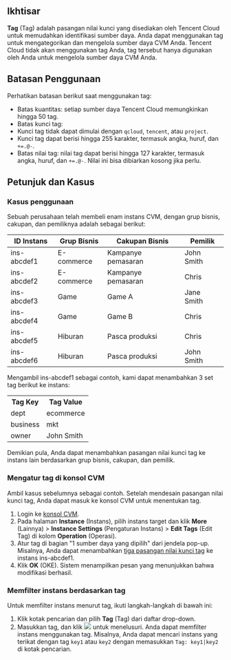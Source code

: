 ## Ikhtisar

**Tag** (Tag) adalah pasangan nilai kunci yang disediakan oleh Tencent Cloud untuk memudahkan identifikasi sumber daya. Anda dapat menggunakan tag untuk mengategorikan dan mengelola sumber daya CVM Anda.
Tencent Cloud tidak akan menggunakan tag Anda, tag tersebut hanya digunakan oleh Anda untuk mengelola sumber daya CVM Anda.

## Batasan Penggunaan
Perhatikan batasan berikut saat menggunakan tag:
- Batas kuantitas: setiap sumber daya Tencent Cloud memungkinkan hingga 50 tag.
- Batas kunci tag:
 - Kunci tag tidak dapat dimulai dengan `qcloud`, `tencent`, atau `project`.
 - Kunci tag dapat berisi hingga 255 karakter, termasuk angka, huruf, dan `+=.@-`.
- Batas nilai tag: nilai tag dapat berisi hingga 127 karakter, termasuk angka, huruf, dan `+=.@-`. Nilai ini bisa dibiarkan kosong jika perlu.

## Petunjuk dan Kasus

### Kasus penggunaan

Sebuah perusahaan telah membeli enam instans CVM, dengan grup bisnis, cakupan, dan pemiliknya adalah sebagai berikut:

| ID Instans | Grup Bisnis | Cakupan Bisnis | Pemilik |
|---------|---------|---------|--------|
| ins-abcdef1 | E-commerce | Kampanye pemasaran | John Smith |
| ins-abcdef2 | E-commerce | Kampanye pemasaran | Chris |
| ins-abcdef3 | Game | Game A | Jane Smith |
| ins-abcdef4 | Game | Game B | Chris |
| ins-abcdef5 | Hiburan | Pasca produksi | Chris |
| ins-abcdef6 | Hiburan | Pasca produksi | John Smith  |

Mengambil ins-abcdef1 sebagai contoh, kami dapat menambahkan 3 set tag berikut ke instans:
<table id="table02">
	<tr><th>Tag Key</th><th>Tag Value</th></tr>
	<tr><td>dept</td><td>ecommerce</td></tr>
	<tr><td>business</td><td>mkt</td></tr>
	<tr><td>owner</td><td>John Smith</td></tr>
</table>

Demikian pula, Anda dapat menambahkan pasangan nilai kunci tag ke instans lain berdasarkan grup bisnis, cakupan, dan pemilik.

### Mengatur tag di konsol CVM
Ambil kasus sebelumnya sebagai contoh. Setelah mendesain pasangan nilai kunci tag, Anda dapat masuk ke konsol CVM untuk menentukan tag.

1. Login ke [konsol CVM](https://console.cloud.tencent.com/cvm).
2. Pada halaman **Instance** (Instans), pilih instans target dan klik **More** (Lainnya) > **Instance Settings** (Pengaturan Instans) > **Edit Tags** (Edit Tag) di kolom **Operation** (Operasi).
2. Atur tag di bagian "1 sumber daya yang dipilih" dari jendela pop-up.
Misalnya, Anda dapat menambahkan [tiga pasangan nilai kunci tag](#table02) ke instans ins-abcdef1.
3. Klik **OK** (OKE). Sistem menampilkan pesan yang menunjukkan bahwa modifikasi berhasil.


### Memfilter instans berdasarkan tag

Untuk memfilter instans menurut tag, ikuti langkah-langkah di bawah ini:

1. Klik kotak pencarian dan pilih **Tag** (Tag) dari daftar drop-down.
2. Masukkan tag, dan klik <img src="https://main.qcloudimg.com/raw/3cca38f08eaa87087cdd1b81eaf08a0a.png" style="margin: 0;"> untuk menelusuri.
Anda dapat memfilter instans menggunakan tag. Misalnya, Anda dapat mencari instans yang terikat dengan tag `key1` atau `key2` dengan memasukkan `Tag: key1|key2` di kotak pencarian.
